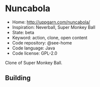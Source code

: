 # Nuncabola

- Home: http://uppgarn.com/nuncabola/
- Inspiration: Neverball, Super Monkey Ball
- State: beta
- Keyword: action, clone, open content
- Code repository: @see-home
- Code language: Java
- Code license: GPL-2.0

Clone of Super Monkey Ball.

## Building
